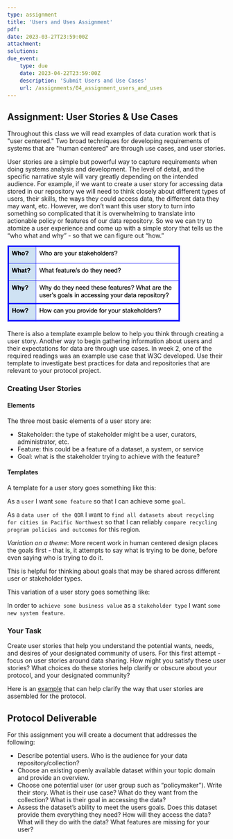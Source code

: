 ```yaml
---
type: assignment
title: 'Users and Uses Assignment'
pdf:
date: 2023-03-27T23:59:00Z
attachment:
solutions:
due_event:
    type: due
    date: 2023-04-22T23:59:00Z
    description: 'Submit Users and Use Cases'
    url: /assignments/04_assignment_users_and_uses
---
```

## Assignment: User Stories & Use Cases
Throughout this class we will read examples of data curation work that is "user centered." Two broad techniques for developing requirements of systems that are "human centered" are through use cases, and user stories.

User stories are a simple but powerful way to capture requirements when doing systems analysis and development. The level of detail, and the specific narrative style will vary greatly depending on the intended audience. For example, if we want to create a user story for accessing data stored in our repository we will need to think closely about different types of users, their skills, the ways they could access data, the different data they may want, etc. However, we don’t want this user story to turn into something so complicated that it is overwhelming to translate into actionable policy or features of our data repository. So we we can try to atomize a user experience and come up with a simple story that tells us the “who what and why” - so that we can figure out “how.”

<img src="https://raw.githubusercontent.com/norlab/LIS-546-SPR2021/master/_images/UserStoriesTable.png" alt="Table with Who What Why How" width="400"/>

There is also a template example below to help you think through creating a user story.  Another way to begin gathering information about users and their expectations for data are through use cases. In week 2, one of the required readings was an example use case that W3C developed. Use their template to investigate best practices for data and repositories that are relevant to your protocol project.

### Creating User Stories
#### Elements

The three most basic elements of a user story are:
- Stakeholder: the type of stakeholder might be a user, curators, administrator, etc.
- Feature: this could be a feature of a dataset, a system, or service
- Goal: what is the stakeholder trying to achieve with the feature?

#### Templates
A template for a user story goes something like this:

As a `user` I want `some feature` so that I can achieve some `goal`.

As a `data user of the QDR` I want to `find all datasets about recycling for cities in Pacific Northwest` so that I can reliably `compare recycling program policies and outcomes` for this region.

*Variation on a theme*: More recent work in human centered design places the goals first - that is, it attempts to say what is trying to be done, before even saying who is trying to do it.

This is helpful for thinking about goals that may be shared across different user or stakeholder types.

This variation of a user story goes something like:

In order to `achieve some business value` as a `stakeholder type` I want `some new system feature`.

### Your Task

Create user stories that help you understand the potential wants, needs, and desires of your designated community of users. For this first attempt - focus on user stories around data sharing. How might you satisfy these user stories? What choices do these stories help clarify or obscure about your protocol, and your designated community?

Here is an [example](https://rochellelundy.gitbooks.io/r3-recycling-repository/content/r3Recycling/protocolReport/userCommunity.html) that can help clarify the way that user stories are assembled for the protocol.

## Protocol Deliverable

For this assignment you will create a document that addresses the following:
- Describe potential users. Who is the audience for your data repository/collection?
- Choose an existing openly available dataset within your topic domain and provide an overview.
- Choose one potential user (or user group such as “policymaker”). Write their story. What is their use case? What do they want from the collection? What is their goal in accessing the data?
- Assess the dataset’s ability to meet the users goals. Does this dataset provide them everything they need? How will they access the data? What will they do with the data? What features are missing for your user?
